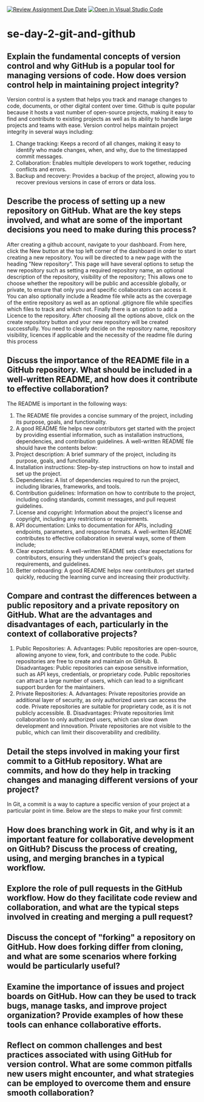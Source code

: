 [![Review Assignment Due Date](https://classroom.github.com/assets/deadline-readme-button-22041afd0340ce965d47ae6ef1cefeee28c7c493a6346c4f15d667ab976d596c.svg)](https://classroom.github.com/a/8wgCKhpZ)
[![Open in Visual Studio Code](https://classroom.github.com/assets/open-in-vscode-2e0aaae1b6195c2367325f4f02e2d04e9abb55f0b24a779b69b11b9e10269abc.svg)](https://classroom.github.com/online_ide?assignment_repo_id=18408332&assignment_repo_type=AssignmentRepo)
# se-day-2-git-and-github
## Explain the fundamental concepts of version control and why GitHub is a popular tool for managing versions of code. How does version control help in maintaining project integrity?
Version control is a system that helps you track and manage changes to code, documents, or other digital content over time. 
Github is quite popular because it hosts a vast number of open-source projects, making it easy to find and contribute to existing projects as well as its ability to handle large projects and teams with ease.
Version control helps maintain project integrity in several ways including:
1. Change tracking: Keeps a record of all changes, making it easy to identify who made changes, when, and why, due to the timestapped commit messages.
2. Collaboration: Enables multiple developers to work together, reducing conflicts and errors.
3. Backup and recovery: Provides a backup of the project, allowing you to recover previous versions in case of errors or data loss.

## Describe the process of setting up a new repository on GitHub. What are the key steps involved, and what are some of the important decisions you need to make during this process?
After creating a github account, navigate to your dashboard. From here, click the New button at the top left corner of the dashboard in order to start creating a new repository.
You will be directed to a new page with the heading "New repository". This page will have several options to setup the new repository such as setting a required repository name, an optional description of the repository, visibility of the repository; This allows one to choose whether the repository will be public and accessible globally, or private, to ensure that only you and specific collaborators can access it. You can also optionally include a Readme file while acts as the coverpage of the entire repository as well as an optional .gitignore file while specifies which files to track and which not. Finally there is an option to add a Licence to the repository.
After choosing all the options above, click on the create repository button and your new repository will be created successfully.
You need to clearly decide on the repository name, repository visibility, licences if applicable and the necessity of the readme file during this process

## Discuss the importance of the README file in a GitHub repository. What should be included in a well-written README, and how does it contribute to effective collaboration?
The README is important in the following ways:
1. The README file provides a concise summary of the project, including its purpose, goals, and functionality.
2. A good README file helps new contributors get started with the project by providing essential information, such as installation instructions, dependencies, and contribution guidelines.
A well-written README file should have the contents below:
1. Project description: A brief summary of the project, including its purpose, goals, and functionality.
2. Installation instructions: Step-by-step instructions on how to install and set up the project.
3. Dependencies: A list of dependencies required to run the project, including libraries, frameworks, and tools.
4. Contribution guidelines: Information on how to contribute to the project, including coding standards, commit messages, and pull request guidelines.
5. License and copyright: Information about the project's license and copyright, including any restrictions or requirements.
6. API documentation: Links to documentation for APIs, including endpoints, parameters, and response formats.
A well-written README contributes to effective collaboration in several ways, some of them include;
1. Clear expectations: A well-written README sets clear expectations for contributors, ensuring they understand the project's goals, requirements, and guidelines.
2. Better onboarding: A good README helps new contributors get started quickly, reducing the learning curve and increasing their productivity.

## Compare and contrast the differences between a public repository and a private repository on GitHub. What are the advantages and disadvantages of each, particularly in the context of collaborative projects?
1. Public Repositories:
   A. Advantages:
     Public repositories are open-source, allowing anyone to view, fork, and contribute to the code.
     Public repositories are free to create and maintain on GitHub.
  B. Disadvantages:
    Public repositories can expose sensitive information, such as API keys, credentials, or proprietary code.
    Public repositories can attract a large number of users, which can lead to a significant support burden for the maintainers.
2. Private Repositories:
   A. Advantages:
     Private repositories provide an additional layer of security, as only authorized users can access the code.
     Private repositories are suitable for proprietary code, as it is not publicly accessible.
   B. Disadvantages:
     Private repositories limit collaboration to only authorized users, which can slow down development and innovation.
     Private repositories are not visible to the public, which can limit their discoverability and credibility.

## Detail the steps involved in making your first commit to a GitHub repository. What are commits, and how do they help in tracking changes and managing different versions of your project?
In Git, a commit is a way to capture a specific version of your project at a particular point in time.
Below are the steps to make your first commit:

## How does branching work in Git, and why is it an important feature for collaborative development on GitHub? Discuss the process of creating, using, and merging branches in a typical workflow.

## Explore the role of pull requests in the GitHub workflow. How do they facilitate code review and collaboration, and what are the typical steps involved in creating and merging a pull request?

## Discuss the concept of "forking" a repository on GitHub. How does forking differ from cloning, and what are some scenarios where forking would be particularly useful?

## Examine the importance of issues and project boards on GitHub. How can they be used to track bugs, manage tasks, and improve project organization? Provide examples of how these tools can enhance collaborative efforts.

## Reflect on common challenges and best practices associated with using GitHub for version control. What are some common pitfalls new users might encounter, and what strategies can be employed to overcome them and ensure smooth collaboration?
